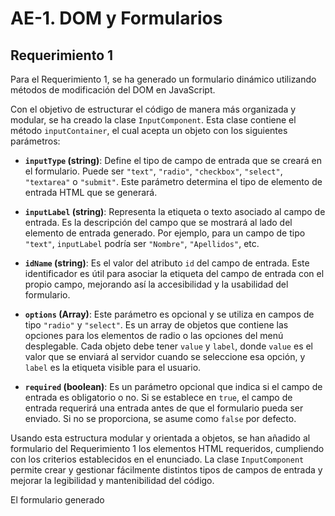 # AE-1. DOM y Formularios 

## Requerimiento 1

Para el Requerimiento 1, se ha generado un formulario dinámico utilizando métodos de modificación del DOM en JavaScript.

Con el objetivo de estructurar el código de manera más organizada y modular, se ha creado la clase `InputComponent`. Esta clase contiene el método `inputContainer`, el cual acepta un objeto con los siguientes parámetros:

- **`inputType` (string)**: Define el tipo de campo de entrada que se creará en el formulario. Puede ser `"text"`, `"radio"`, `"checkbox"`, `"select"`, `"textarea"` o `"submit"`. Este parámetro determina el tipo de elemento de entrada HTML que se generará.

- **`inputLabel` (string)**: Representa la etiqueta o texto asociado al campo de entrada. Es la descripción del campo que se mostrará al lado del elemento de entrada generado. Por ejemplo, para un campo de tipo `"text"`, `inputLabel` podría ser `"Nombre"`, `"Apellidos"`, etc.

- **`idName` (string)**: Es el valor del atributo `id` del campo de entrada. Este identificador es útil para asociar la etiqueta del campo de entrada con el propio campo, mejorando así la accesibilidad y la usabilidad del formulario.

- **`options` (Array)**: Este parámetro es opcional y se utiliza en campos de tipo `"radio"` y `"select"`. Es un array de objetos que contiene las opciones para los elementos de radio o las opciones del menú desplegable. Cada objeto debe tener `value` y `label`, donde `value` es el valor que se enviará al servidor cuando se seleccione esa opción, y `label` es la etiqueta visible para el usuario.

- **`required` (boolean)**: Es un parámetro opcional que indica si el campo de entrada es obligatorio o no. Si se establece en `true`, el campo de entrada requerirá una entrada antes de que el formulario pueda ser enviado. Si no se proporciona, se asume como `false` por defecto.

Usando esta estructura modular y orientada a objetos, se han añadido al formulario del Requerimiento 1 los elementos HTML requeridos, cumpliendo con los criterios establecidos en el enunciado. La clase `InputComponent` permite crear y gestionar fácilmente distintos tipos de campos de entrada y mejorar la legibilidad y mantenibilidad del código.

El formulario generado 